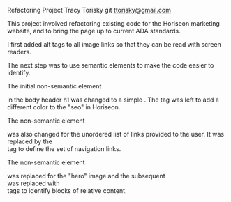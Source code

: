 Refactoring Project
Tracy Torisky
git
ttorisky@gmail.com

This project involved refactoring existing code for the Horiseon marketing website, and to bring the page up to current ADA standards.

I first added alt tags to all image links so that they can be read with screen readers.

The next step was to use semantic elements to make the code easier to identify.

The initial non-semantic element <div> in the body header h1 was changed to a simple <head>.  The <span> tag was left to add a different color to the "seo" in Horiseon.

The non-semantic element <div> was also changed for the unordered list of links provided to the user.  It was replaced by the <nav> tag to define the set of navigation links.

The non-semantic element <div> was replaced for the "hero" image and the subsequent <div> was replaced with <section> tags to identify blocks of relative content.
